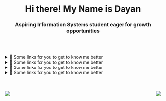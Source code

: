 <h1 align="center">Hi there! My Name is Dayan </h1>
<h3 align="center">Aspiring Information Systems student eager for growth opportunities</h3> 

<br> 
<br>
<br>
</div>

<details>
  <summary>
    🔗 Some links for you to get to know me better
  </summary>
  <br/>
  <div>
<div style="text-align: right; padding: 10px;">
	<p></p>
    	<a href="https://dayanfa.github.io">
        	<img src="https://img.shields.io/badge/Personal Site-100000?style=for-the-badge&logo=github&logoColor=white">
    	</a>
	<p></p>
    	<a href="https://www.linkedin.com/in/dayanfa">
        	<img src="https://img.shields.io/badge/LinkedIn-0077B5?style=for-the-badge&logo=linkedin&logoColor=white">
    	</a>
	<p></p>
    	<a href="https://www.instagram.com/dayanfreitas_a">
        	<img src="https://img.shields.io/badge/Instagram-E4405F?style=for-the-badge&logo=instagram&logoColor=white">
    	</a>
     	<p></p>
    	<a href="https://twitter.com/dayanfreitas_a">
        	<img src="https://img.shields.io/badge/Twitter-1DA1F2?style=for-the-badge&logo=twitter&logoColor=white">
    	</a>
     	<p></p>
    	<a href="https://www.twitch.tv/DayanFreitas_A">
        	<img src="https://img.shields.io/badge/Twitch-9146FF?style=for-the-badge&logo=twitch&logoColor=white">
    	</a>
     	<p></p>
    	<a href="https://youtube.com/@DayanFreitas_A">
        	<img src="https://img.shields.io/badge/YouTube-FF0000?style=for-the-badge&logo=youtube&logoColor=white">
    	</a>
     	<p></p>
</div>

  </div>
</details>
<details>
  <summary>
    🔗 Some links for you to get to know me better
  </summary>
  <br/>
  <div>
    <img src="yyy" />
  
  </div>
</details>
<details>
  <summary>
    🔗 Some links for you to get to know me better
  </summary>
  <br/>
  <div>
    <img src="yyy" />
  
  </div>
</details>
<details>
  <summary>
    🔗 Some links for you to get to know me better
  </summary>
  <br/>
  <div>
    <img src="yyy" />
  
  </div>
</details>
<br> 
<br>
<br>
<div style="width: 100%;">
	<div style="float: left;">
      		<img  align= "left" style="max-width: 100%" src="https://github-readme-stats.vercel.app/api?username=DayanFA&theme=jolly&show_icons=true"/>
	</div>
	<div style="float: right;">
		<img  align= "right" style="max-width: 100%" src="https://github-readme-stats.vercel.app/api/top-langs/?username=DayanFA&layout=compact&langs_count=16&theme=jolly"/>
	</div>

